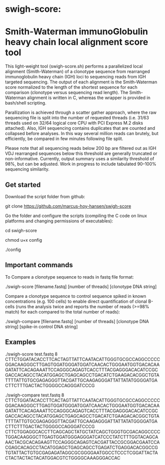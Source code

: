 # swigh-score:
# Smith-Waterman immunoGlobulin heavy chain local alignment score tool

This light-weight tool (swigh-score.sh) performs a parallelized local alignment (Smith-Waterman) of a clonotype sequence from rearranged immunoglobulin heavy chain (IGH) loci to sequencing reads from IGH targeted sequencing. The output of each alignment is the Smith-Waterman score normalized to the length of the shortest sequence for each comparison (clonotype versus sequencing read length). The Smith-Waterman alignment is written in C, whereas the wrapper is provided in bash/shell scripting. 

Parallization is achieved through a scatter gather approach, where the raw sequencing file is split into the number of requested threads (i.e. 31/63 threads used on 32/64 logical core CPU with PCI Express M.2 disks attached). Also, IGH sequencing contains duplicates that are counted and collapsed before analyses. In this way several million reads can brutely, but efficiently, be compared in few minutes following file split. 

Please note that all sequencing reads below 200 bp are filtered out as IGH VDJ rearranged sequences below this threshold are generally truncated or non-informative. Currently, output summary uses a similarity threshold of 98%, but can be adjusted. Work in progress to include tabulated 90–100% sequencing similarity. 

## Get started
Download the script folder from github:

git clone https://github.com/marcus-hoy-hansen/swigh-score

Go the folder and configure the scripts (compiling the C code on linux platforms and changing permissions of executables):

cd swigh-score

chmod u+x config

./config


## Important commands
To Compare a clonotype sequence to reads in fastq file format: 

./swigh-score [filename.fastq] [number of threads] [clonotype DNA string]

Compare a clonotype sequence to control sequence spiked in known concentrations (e.g. 100 cells) to enable direct quantification of clonal B-cells (runs the analysis twice and reports the number of reads (>=98% match) for each compared to the total number of reads):

./swigh-compare [filename.fastq] [number of threads] [clonotype DNA string] [spike-in control DNA string]

## Examples
./swigh-score test.fastq 8 CTTCTGGATACACCTTCACTAGTTATTCAATACATTGGGTGCGCCAGGCCCCCGGACAAGGGCTTGAGTGGATGGGATGGATCAACACTGGGAATGGTGACACAAGATATTCACAGAAATTCCAGGGCAGAGTCACCTTTACGAGGGACACATCCGCGACCACAGCCTACATGGAGCTGAGCAGCCTGACATCTGAAGACACGGCTGTATTTTATTGTGCGAGAGGGTTACGATTGCAAGAGGGATTATTATATGGGGATGACTTCTTTGACTACTGGGGCCAGGGATCCCG


./swigh-compare test.fastq 8  CTTCTGGATACACCTTCACTAGTTATTCAATACATTGGGTGCGCCAGGCCCCCGGACAAGGGCTTGAGTGGATGGGATGGATCAACACTGGGAATGGTGACACAAGATATTCACAGAAATTCCAGGGCAGAGTCACCTTTACGAGGGACACATCCGCGACCACAGCCTACATGGAGCTGAGCAGCCTGACATCTGAAGACACGGCTGTATTTTATTGTGCGAGAGGGTTACGATTGCAAGAGGGATTATTATATGGGGATGACTTCTTTGACTACTGGGGCCAGGGATCCCG  CTTCTGGAGGCACCTTCAGCAGCTATGCTATCAGCTGGGTGCGACAGGCCCCTGGACAAGGGCTTGAGTGGATGGGAGGGATCATCCCTATCTTTGGTACAGCAAACTACGCACAGAAGTTCCAGGGCAGAGTCACGATTACCGCGGACGAATCCACGAGCACAGCCTACATGGAGCTGAGCAGCCTGAGATCTGAGGACACGGCCGTGTATTACTGTGCGAGAGATAGGCGCGGGGAATGGCCTCCCTCGGATTACTACTACTACTACTACATGGACGTCTGGGGCAAAGGGACCAC




